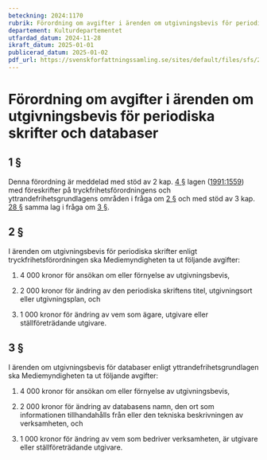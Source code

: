 ```yaml
---
beteckning: 2024:1170
rubrik: Förordning om avgifter i ärenden om utgivningsbevis för periodiska skrifter och databaser
departement: Kulturdepartementet
utfardad_datum: 2024-11-28
ikraft_datum: 2025-01-01
publicerad_datum: 2025-01-02
pdf_url: https://svenskforfattningssamling.se/sites/default/files/sfs/2024-11/SFS2024-1170.pdf
---
```


# Förordning om avgifter i ärenden om utgivningsbevis för periodiska skrifter och databaser

## 1 §

Denna förordning är meddelad med stöd av 2 kap. [4 §](#kap2.4) lagen ([1991:1559](https://selex.se/eli/sfs/1991/1559)) med föreskrifter på tryckfrihetsförordningens och yttrandefrihetsgrundlagens områden i fråga om [2 §](#2) och med stöd av 3 kap. [28 §](#kap3.28) samma lag i fråga om [3 §](#3).

## 2 §

I ärenden om utgivningsbevis för periodiska skrifter enligt tryckfrihetsförordningen ska Mediemyndigheten ta ut följande avgifter:

1. 4 000 kronor för ansökan om eller förnyelse av utgivningsbevis,

2. 2 000 kronor för ändring av den periodiska skriftens titel, utgivningsort eller utgivningsplan, och

3. 1 000 kronor för ändring av vem som ägare, utgivare eller ställföreträdande utgivare.

## 3 §

I ärenden om utgivningsbevis för databaser enligt yttrandefrihetsgrundlagen ska Mediemyndigheten ta ut följande avgifter:

1. 4 000 kronor för ansökan om eller förnyelse av utgivningsbevis,

2. 2 000 kronor för ändring av databasens namn, den ort som informationen tillhandahålls från eller den tekniska beskrivningen av verksamheten, och

3. 1 000 kronor för ändring av vem som bedriver verksamheten, är utgivare eller ställföreträdande utgivare.